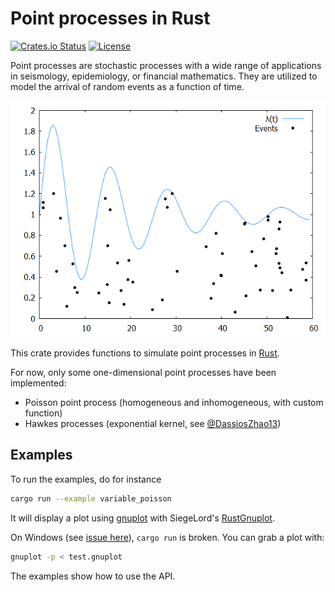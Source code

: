# Point processes in Rust

[![Crates.io Status](https://img.shields.io/crates/v/point_process.svg)](https://crates.io/crates/point_process)
[![License](https://img.shields.io/badge/license-MIT-blue.svg)](https://raw.githubusercontent.com/ManifoldFR/point-process-rust/master/LICENSE)

Point processes are stochastic processes with a wide range of applications in seismology, epidemiology, or financial mathematics. They are utilized to model the arrival of random events as a function of time.

![variablepoisson](coverimg.png)

This crate provides functions to simulate point processes in [Rust](https://rust-lang.org).

For now, only some one-dimensional point processes have been implemented:

* Poisson point process (homogeneous and inhomogeneous, with custom function)
* Hawkes processes (exponential kernel, see [@DassiosZhao13])

## Examples

To run the examples, do for instance

```bash
cargo run --example variable_poisson
```

It will display a plot using [gnuplot](http://www.gnuplot.info/) with SiegeLord's [RustGnuplot](https://github.com/SiegeLord/RustGnuplot).

On Windows (see [issue here](https://github.com/SiegeLord/RustGnuplot#29)), `cargo run` is broken. You can grab a plot with:

```bash
gnuplot -p < test.gnuplot
```

The examples show how to use the API.

[@DassiosZhao13]: http://eprints.lse.ac.uk/51370/1/Dassios_exact_simulation_hawkes.pdf "Exact simulation of Hawkes process with exponentially decaying intensity"